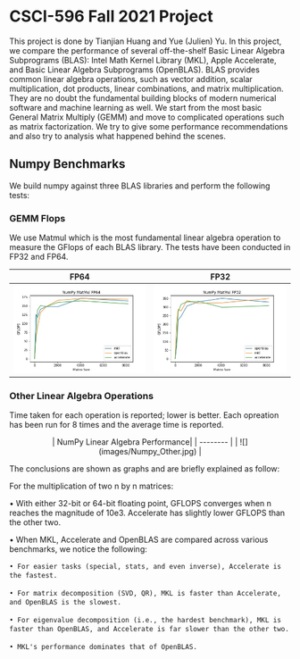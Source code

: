 # CSCI-596 Fall 2021 Project

This project is done by Tianjian Huang and Yue (Julien) Yu. In this project, we compare the performance of several off-the-shelf Basic Linear Algebra Subprograms (BLAS): Intel Math Kernel Library (MKL), Apple Accelerate, and Basic Linear Algebra Subprograms (OpenBLAS). BLAS provides common linear algebra operations, such as vector addition, scalar multiplication, dot products, linear combinations, and matrix multiplication. They are no doubt the fundamental building blocks of modern numerical software and machine learning as well. We start from the most basic General Matrix Multiply (GEMM) and move to complicated operations such as matrix factorization. We try to give some performance recommendations and also try to analysis what happened behind the scenes.

## Numpy Benchmarks

We build numpy against three BLAS libraries and perform the following tests:

### GEMM Flops

We use Matmul which is the most fundamental linear algebra operation to measure the GFlops of each BLAS library. The tests have been conducted in FP32 and FP64.

| FP64 | FP32 | 
| ---- | ---- |
| ![](images/NumPy_MatMul_FP64.jpg) | ![](images/NumPy_MatMul_FP32.jpg) |

### Other Linear Algebra Operations


Time taken for each operation is reported; lower is better. Each opreation has been run for 8 times and the average time is reported.

<center>
| NumPy Linear Algebra Performance|
| -------- |
| ![](images/Numpy_Other.jpg) |
</center>

The conclusions are shown as graphs and are briefly explained as follow:


For the multiplication of two n by n matrices:

• With either 32-bit or 64-bit floating point, GFLOPS converges when n reaches the magnitude of 10e3. Accelerate has slightly lower GFLOPS than the other two.

• When MKL, Accelerate and OpenBLAS are compared across various benchmarks, we notice the following:

    • For easier tasks (special, stats, and even inverse), Accelerate is the fastest.
    
    • For matrix decomposition (SVD, QR), MKL is faster than Accelerate, and OpenBLAS is the slowest.
    
    • For eigenvalue decomposition (i.e., the hardest benchmark), MKL is faster than OpenBLAS, and Accelerate is far slower than the other two.
    
    • MKL's performance dominates that of OpenBLAS.
